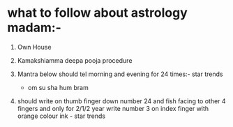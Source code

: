 # what to follow about astrology madam:-

1. Own House

2. Kamakshiamma deepa pooja procedure

3. Mantra below should tel morning and evening for 24 times:- star trends 

   * om su sha hum bram 

4. should write on thumb finger down number 24 and fish facing to other 4 fingers and only for 2/1/2 year write number 3 on index finger with orange colour ink - star trends 
